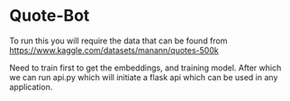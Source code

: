 # Quote-Bot

To run this you will require the data that can be found from https://www.kaggle.com/datasets/manann/quotes-500k

Need to train first to get the embeddings, and training model. After which we can run api.py which will initiate a flask api which can be used in any application.
